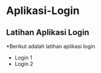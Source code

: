 Aplikasi-Login
==
Latihan Aplikasi Login
--
*Berikut adalah latihan aplikasi login
- Login 1
- Login 2
  

